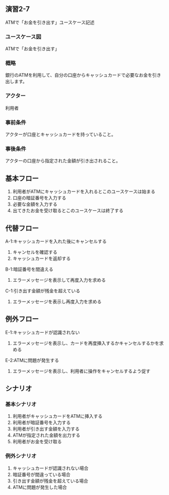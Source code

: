 ## 演習2-7
ATMで「お金を引き出す」ユースケース記述

### ユースケース図
ATMで「お金を引き出す」

### 概略
銀行のATMを利用して、自分の口座からキャッシュカードで必要なお金を引き出します。

### アクター
利用者

### 事前条件
アクターが口座とキャッシュカードを持っていること。

### 事後条件
アクターの口座から指定された金額が引き出されること。

## 基本フロー
1. 利用者がATMにキャッシュカードを入れるとこのユースケースは始まる
2. 口座の暗証番号を入力する
3. 必要な金額を入力する
4. 出てきたお金を受け取るとこのユースケースは終了する

## 代替フロー
A-1:キャッシュカードを入れた後にキャンセルする
1. キャンセルを確認する
2. キャッシュカードを返却する

B-1:暗証番号を間違える
1. エラーメッセージを表示して再度入力を求める

C-1:引き出す金額が残金を超えている
1. エラーメッセージを表示し再度入力を求める

## 例外フロー
E-1:キャッシュカードが認識されない
1. エラーメッセージを表示し、カードを再度挿入するかキャンセルするかを求める

E-2:ATMに問題が発生する
1. エラーメッセージを表示し、利用者に操作をキャンセルするよう促す

## シナリオ
### 基本シナリオ
1. 利用者がキャッシュカードをATMに挿入する
2. 利用者が暗証番号を入力する
3. 利用者が引き出す金額を入力する
4. ATMが指定された金額を出力する
5. 利用者がお金を受け取る

### 例外シナリオ
1. キャッシュカードが認識されない場合
2. 暗証番号が間違っている場合
3. 引き出す金額が残金を超えている場合
4. ATMに問題が発生した場合
